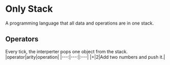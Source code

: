# Only Stack
A programming language that all data and operations are in one stack.

## Operators
Every tick, the interperter pops one object from the stack.
|operator|arity|operation|
|---:|---:|:---|
|+|2|Add two numbers and push it.|
